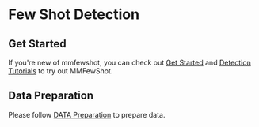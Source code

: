 # Few Shot Detection

## Get Started
If you're new of mmfewshot, you can check out [Get Started](https://mmfewshot.readthedocs.io/en/latest/index.html)
and [Detection Tutorials](https://mmfewshot.readthedocs.io/en/latest/detection/index.html) to try out MMFewShot.

## Data Preparation
Please follow [DATA Preparation](https://github.com/open-mmlab/mmfewshot/tree/master/tools/data/detection) to prepare data.
